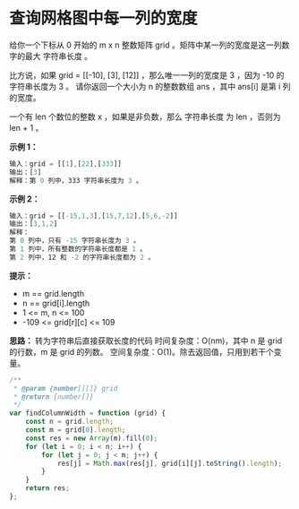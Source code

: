 # 查询网格图中每一列的宽度

给你一个下标从 0 开始的 m x n 整数矩阵 grid 。矩阵中某一列的宽度是这一列数字的最大 字符串长度 。

比方说，如果 grid = [[-10], [3], [12]] ，那么唯一一列的宽度是 3 ，因为 -10 的字符串长度为 3 。
请你返回一个大小为 n 的整数数组 ans ，其中 ans[i] 是第 i 列的宽度。

一个有 len 个数位的整数 x ，如果是非负数，那么 字符串长度 为 len ，否则为 len + 1 。

**示例 1：**

```js
输入：grid = [[1],[22],[333]]
输出：[3]
解释：第 0 列中，333 字符串长度为 3 。
```

**示例 2：**

```js
输入：grid = [[-15,1,3],[15,7,12],[5,6,-2]]
输出：[3,1,2]
解释：
第 0 列中，只有 -15 字符串长度为 3 。
第 1 列中，所有整数的字符串长度都是 1 。
第 2 列中，12 和 -2 的字符串长度都为 2 。
```

**提示：**

- m == grid.length
- n == grid[i].length
- 1 <= m, n <= 100
- -109 <= grid[r][c] <= 109

**思路：**
转为字符串后直接获取长度的代码
时间复杂度：O(nm)，其中 n 是 grid 的行数，m 是 grid 的列数。
空间复杂度：O(1)。除去返回值，只用到若干个变量。

```js
/**
 * @param {number[][]} grid
 * @return {number[]}
 */
var findColumnWidth = function (grid) {
    const n = grid.length;
    const m = grid[0].length;
    const res = new Array(m).fill(0);
    for (let i = 0; i < n; i++) {
        for (let j = 0; j < m; j++) {
            res[j] = Math.max(res[j], grid[i][j].toString().length);
        }
    }
    return res;
};
```
